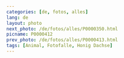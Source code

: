 ```yaml
---
categories: [de, fotos, alles]
lang: de
layout: photo
next_photo: /de/fotos/alles/P0000350.html
picname: P0000412
prev_photo: /de/fotos/alles/P0000413.html
tags: [Animal, Fotofalle, Honig Dachse]
---
```

